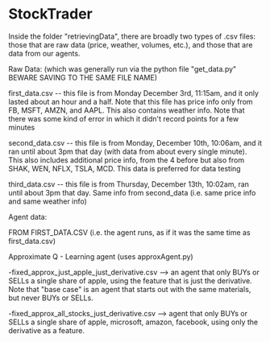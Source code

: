 # StockTrader
Inside the folder "retrievingData", there are broadly two types of .csv files: those that are raw data (price, weather, volumes, etc.), and those that are data from our agents.

Raw Data: (which was generally run via the python file "get_data.py" BEWARE SAVING TO THE SAME FILE NAME)


first_data.csv -- this file is from Monday December 3rd, 11:15am, and it only lasted about an hour and a half. Note that this file has price info only from FB, MSFT, AMZN, and AAPL. This also contains weather info. Note that there was some kind of error in which it didn't record points for a few minutes

second_data.csv -- this file is from Monday, December 10th, 10:06am, and it ran until about 3pm that day (with data from about every single minute). This also includes additional price info, from the 4 before but also from SHAK, WEN, NFLX, TSLA, MCD. This data is preferred for data testing

third_data.csv -- this file is from Thursday, December 13th, 10:02am, ran until about 3pm that day. Same info from second_data (i.e. same price info and same weather info)

Agent data:

FROM FIRST_DATA.CSV (i.e. the agent runs, as if it was the same time as first_data.csv)

Approximate Q - Learning agent (uses approxAgent.py)

-fixed_approx_just_apple_just_derivative.csv --> an agent that only BUYs or SELLs a single share of apple, using the feature that is just the derivative. Note that "base case" is an agent that starts out with the same materials, but never BUYs or SELLs.

-fixed_approx_all_stocks_just_derivative.csv --> agent that only BUYs or SELLs a single share of apple, microsoft, amazon, facebook, using only the derivative as a feature.









